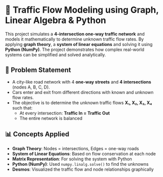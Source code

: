 # 🚦 Traffic Flow Modeling using Graph, Linear Algebra & Python
This project simulates a **4-intersection one-way traffic network** and models it mathematically to determine unknown traffic flow rates. By applying **graph theory**, a **system of linear equations** and solving it using **Python (NumPy)**. The project demonstrates how complex real-world systems can be simplified and solved analytically.

## 📌 Problem Statement

- A city-like road network with 4 **one-way streets** and **4 intersections** (nodes A, B, C, D).
- Cars enter and exit from different directions with known and unknown flow rates.
- The objective is to determine the unknown traffic flows **X₁, X₂, X₃, X₄** such that:
  - At every intersection: **Traffic In = Traffic Out**
  - The entire network is balanced

## 📊 Concepts Applied

- **Graph Theory**: Nodes = intersections, Edges = one-way roads  
- **System of Linear Equations**: Based on flow conservation at each node  
- **Matrix Representation**: For solving the system with Python  
- **Python (NumPy)**: Used `numpy.linalg.solve()` to find the unknowns  
- **Desmos**: Visualized the traffic flow and node relationships graphically
